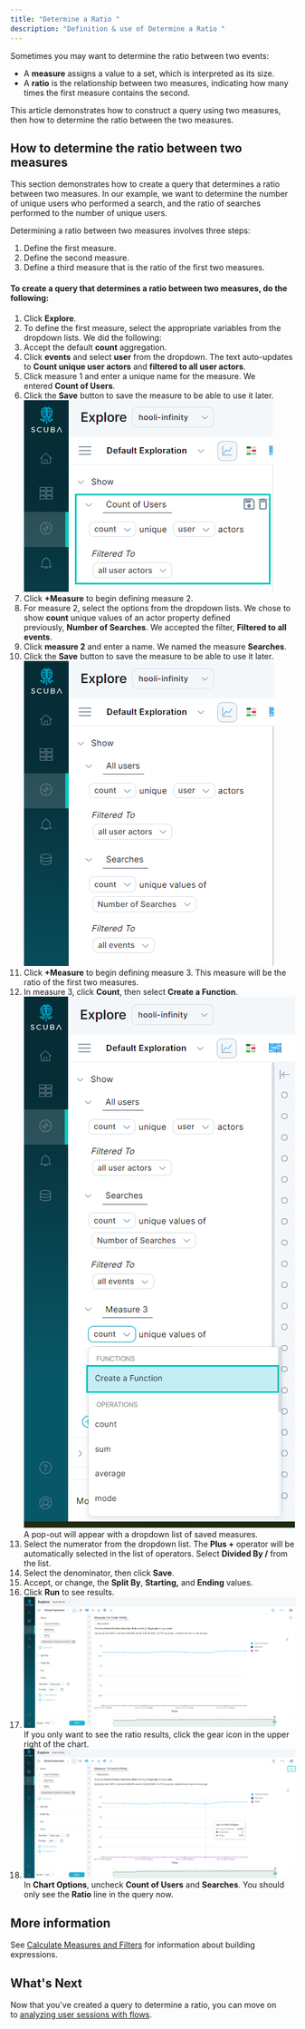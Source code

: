 ```yaml
---
title: "Determine a Ratio "
description: "Definition & use of Determine a Ratio "
---
```

Sometimes you may want to determine the ratio between two events:

- A **measure** assigns a value to a set, which is interpreted as its size.
- A **ratio** is the relationship between two measures, indicating how many times the first measure contains the second. 

This article demonstrates how to construct a query using two measures, then how to determine the ratio between the two measures.

## How to determine the ratio between two measures

This section demonstrates how to create a query that determines a ratio between two measures. In our example, we want to determine the number of unique users who performed a search, and the ratio of searches performed to the number of unique users.

Determining a ratio between two measures involves three steps:

1. Define the first measure.
2. Define the second measure.
3. Define a third measure that is the ratio of the first two measures.

#### To create a query that determines a ratio between two measures, do the following:

1. Click **Explore**. 
2. To define the first measure, select the appropriate variables from the dropdown lists. We did the following:
1.   Accept the default **count** aggregation.
2.   Click **events** and select **user** from the dropdown. The text auto-updates to **Count unique user actors** and **filtered to all user actors**.
3.   Click measure 1 and enter a unique name for the measure. We entered **Count of Users**.
4.   Click the **Save** button to save the measure to be able to use it later.  
  ![](./attachments/v5RatioRedo.png)
3. Click **+Measure** to begin defining measure 2.
1.   For measure 2, select the options from the dropdown lists. We chose to show **count** unique values of an actor property defined previously, **Number of Searches**. We accepted the filter, **Filtered to all events**. 
2.   Click **measure 2** and enter a name. We named the measure **Searches**.
3.   Click the **Save** button to save the measure to be able to use it later.  
  ![](./attachments/v5Ratio3.png)
4. Click **+Measure** to begin defining measure 3. This measure will be the ratio of the first two measures.
5. In measure 3, click **Count**, then select **Create a Function**.  
![](./attachments/v5Ratio2.png)
A pop-out will appear with a dropdown list of saved measures.
6. Select the numerator from the dropdown list. The **Plus +** operator will be automatically selected in the list of operators. Select **Divided By /** from the list.
7. Select the denominator, then click **Save**.
8. Accept, or change, the **Split By**, **Starting,** and **Ending** values.
9. Click **Run** to see results.
10. ![](./attachments/v5RatioResults.png)
If you only want to see the ratio results, click the gear icon in the upper right of the chart.
11. ![](./attachments/v5gear.png)
In **Chart Options**, uncheck **Count of Users** and **Searches**. You should only see the **Ratio** line in the query now.  

## More information

See [Calculate Measures and Filters](../../../scuba-guides/scuba-user-guides/build-queries-and-visualizations/calculate-measures-and-filters) for information about building expressions.

## What's Next

Now that you've created a query to determine a ratio, you can move on to [analyzing user sessions with flows](../../../scuba-guides/scuba-user-guides/analyze-user-paths-with-flows/example-analyze-user-sessions-with-flows).
